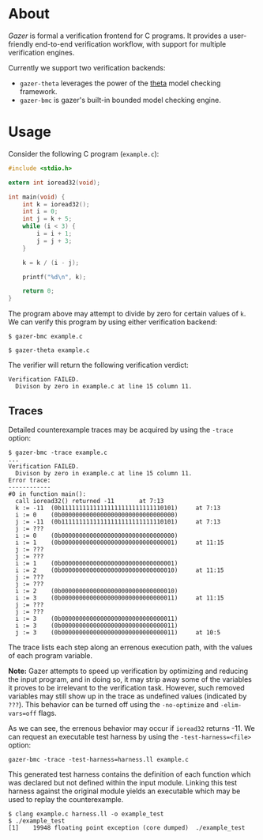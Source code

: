 # About

*Gazer* is formal a verification frontend for C programs.
It provides a user-friendly end-to-end verification workflow, with support for multiple verification engines.

Currently we support two verification backends:
* `gazer-theta` leverages the power of the [theta](https://github.com/ftsrg/theta) model checking framework.
* `gazer-bmc` is gazer's built-in bounded model checking engine.

# Usage

Consider the following C program (`example.c`):
```c
#include <stdio.h>

extern int ioread32(void);

int main(void) {
    int k = ioread32();
    int i = 0;
    int j = k + 5;
    while (i < 3) {
        i = i + 1;
        j = j + 3;
    }

    k = k / (i - j);

    printf("%d\n", k);

    return 0;
}
```

The program above may attempt to divide by zero for certain values of `k`.
We can verify this program by using either verification backend:

```
$ gazer-bmc example.c
```

```
$ gazer-theta example.c
```

The verifier will return the following verification verdict:

```
Verification FAILED.
  Divison by zero in example.c at line 15 column 11.
```

## Traces

Detailed counterexample traces may be acquired by using the `-trace` option:

```
$ gazer-bmc -trace example.c
...
Verification FAILED.
  Divison by zero in example.c at line 15 column 11.
Error trace:
------------
#0 in function main():
  call ioread32() returned -11		 at 7:13
  k := -11	(0b11111111111111111111111111110101)	 at 7:13
  i := 0	(0b00000000000000000000000000000000)
  j := -11	(0b11111111111111111111111111110101)	 at 7:13
  j := ???
  i := 0	(0b00000000000000000000000000000000)
  i := 1	(0b00000000000000000000000000000001)	 at 11:15
  j := ???
  j := ???
  i := 1	(0b00000000000000000000000000000001)
  i := 2	(0b00000000000000000000000000000010)	 at 11:15
  j := ???
  j := ???
  i := 2	(0b00000000000000000000000000000010)
  i := 3	(0b00000000000000000000000000000011)	 at 11:15
  j := ???
  j := ???
  i := 3	(0b00000000000000000000000000000011)
  i := 3	(0b00000000000000000000000000000011)
  j := 3	(0b00000000000000000000000000000011)	 at 10:5
```

The trace lists each step along an errenous execution path, with the values of each program variable.

**Note:** Gazer attempts to speed up verification by optimizing and reducing the input program, and in doing so,
it may strip away some of the variables it proves to be irrelevant to the verification task.
However, such removed variables may still show up in the trace as undefined values (indicated by `???`).
This behavior can be turned off using the `-no-optimize` and `-elim-vars=off` flags.

As we can see, the errenous behavior may occur if `ioread32` returns -11.
We can request an executable test harness by using the `-test-harness=<file>` option:

```
gazer-bmc -trace -test-harness=harness.ll example.c
```

This generated test harness contains the definition of each function which was declared but not defined within the input module.
Linking this test harness against the original module yields an executable which may be used to replay the counterexample.

```
$ clang example.c harness.ll -o example_test
$ ./example_test
[1]    19948 floating point exception (core dumped)  ./example_test
```

